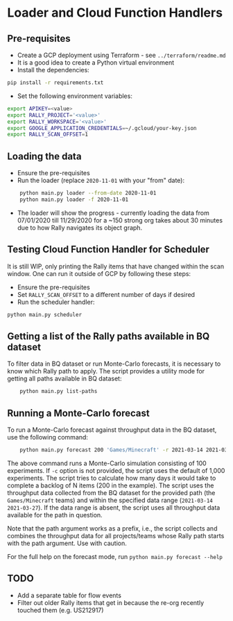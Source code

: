 # Loader and Cloud Function Handlers

## Pre-requisites

* Create a GCP deployment using Terraform - see ```../terraform/readme.md```
* It is a good idea to create a Python virtual environment
* Install the dependencies: 
```bash
pip install -r requirements.txt
```
* Set the following environment variables:
```bash
export APIKEY=<value>
export RALLY_PROJECT='<value>'
export RALLY_WORKSPACE='<value>'
export GOOGLE_APPLICATION_CREDENTIALS=~/.gcloud/your-key.json 
export RALLY_SCAN_OFFSET=1
```

## Loading the data

* Ensure the pre-requisites
* Run the loader (replace ```2020-11-01``` with your "from" date):
```bash
    python main.py loader --from-date 2020-11-01
    python main.py loader -f 2020-11-01
```
* The loader will show the progress - currently loading the data
  from 07/01/2020 till 11/29/2020 for a ~150 strong org takes about 
  30 minutes due to how Rally navigates its object graph.
  
## Testing Cloud Function Handler for Scheduler

It is still WIP, only printing the Rally items that have changed
within the scan window. One can run it outside of GCP by following these steps:

* Ensure the pre-requisites
* Set ```RALLY_SCAN_OFFSET``` to a different number of days if desired
* Run the scheduler handler:
```bash
python main.py scheduler
```

## Getting a list of the Rally paths available in BQ dataset

To filter data in BQ dataset or run Monte-Carlo forecasts, it is necessary to know which Rally path to apply. 
The script provides a utility mode for getting all paths available in BQ dataset:

```bash
    python main.py list-paths
```

## Running a Monte-Carlo forecast

To run a Monte-Carlo forecast against throughput data in the BQ dataset, use the following command:

```bash
    python main.py forecast 200 'Games/Minecraft' -r 2021-03-14 2021-03-27 -c 100
```

The above command runs a Monte-Carlo simulation consisting of 100 experiments. If ```-c``` option is not provided,
the script uses the default of 1,000 experiments. The script tries to calculate how many days it would take
to complete a backlog of N items (200 in the example). The script uses the throughput data collected from
the BQ dataset for the provided path (the ```Games/Minecraft``` teams) and within the specified data range
(```2021-03-14``` ```2021-03-27```). If the data range is absent, the script uses all throughput data 
available for the path in question. 

Note that the path argument works as a prefix, i.e., the script collects and combines the throughput data
for all projects/teams whose Rally path starts with the path argument. Use with caution.

For the full help on the forecast mode, run ```python main.py forecast --help```

## TODO

* Add a separate table for flow events
* Filter out older Rally items that get in because the re-org recently touched them (e.g. US212917)